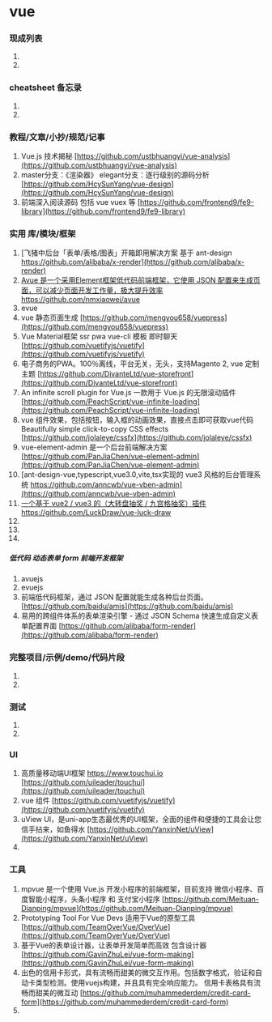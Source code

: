 
# vue

### 现成列表
1. 
1. 

### cheatsheet 备忘录
1. 
1. 

### 教程/文章/小抄/规范/记事
1. Vue.js 技术揭秘
[https://github.com/ustbhuangyi/vue-analysis](https://github.com/ustbhuangyi/vue-analysis)
1. master分支：《渲染器》 elegant分支：逐行级别的源码分析
[https://github.com/HcySunYang/vue-design](https://github.com/HcySunYang/vue-design)
1. 前端深入阅读源码 包括 vue vuex 等
[https://github.com/frontend9/fe9-library](https://github.com/frontend9/fe9-library)

### 实用 库/模块/框架
1. [飞猪中后台「表单/表格/图表」开箱即用解决方案 基于 ant-design https://github.com/alibaba/x-render](https://github.com/alibaba/x-render)
1. [Avue 是一个采用Element框架低代码前端框架，它使用 JSON 配置来生成页面，可以减少页面开发工作量，极大提升效率https://github.com/nmxiaowei/avue](https://github.com/nmxiaowei/avue)
1. evue
1. vue 静态页面生成
[https://github.com/mengyou658/vuepress](https://github.com/mengyou658/vuepress)
1. Vue Material框架 ssr pwa  vue-cli 模板 即时聊天 
[https://github.com/vuetifyjs/vuetify](https://github.com/vuetifyjs/vuetify)
1. 电子商务的PWA。100％离线，平台无关，无头，支持Magento 2, vue 定制 主题
[https://github.com/DivanteLtd/vue-storefront](https://github.com/DivanteLtd/vue-storefront)
1. An infinite scroll plugin for Vue.js  一款用于 Vue.js 的无限滚动插件
[https://github.com/PeachScript/vue-infinite-loading](https://github.com/PeachScript/vue-infinite-loading)
1. vue 组件效果，包括按钮，输入框的动画效果，直接点击即可获取vue代码 Beautifully simple click-to-copy CSS effects
[https://github.com/jolaleye/cssfx](https://github.com/jolaleye/cssfx)
1. vue-element-admin 是一个后台前端解决方案
[https://github.com/PanJiaChen/vue-element-admin](https://github.com/PanJiaChen/vue-element-admin)
1. [ant-design-vue,typescript,vue3.0,vite,tsx实现的 vue3 风格的后台管理系统 https://github.com/anncwb/vue-vben-admin](https://github.com/anncwb/vue-vben-admin)
1. [一个基于 vue2 / vue3 的（大转盘抽奖 / 九宫格抽奖）插件https://github.com/LuckDraw/vue-luck-draw](https://github.com/LuckDraw/vue-luck-draw)
1. 
1. 
1. 

##### 低代码 动态表单 form 前端开发框架
1. avuejs
1. evuejs
1. 前端低代码框架，通过 JSON 配置就能生成各种后台页面。
[https://github.com/baidu/amis](https://github.com/baidu/amis)
1. 易用的跨组件体系的表单渲染引擎 - 通过 JSON Schema 快速生成自定义表单配置界面
[https://github.com/alibaba/form-render](https://github.com/alibaba/form-render)

### 完整项目/示例/demo/代码片段
1. 

1. 

### 测试
1. 
1. 

### UI
1. 高质量移动端UI框架 https://www.touchui.io
[https://github.com/uileader/touchui](https://github.com/uileader/touchui)
1. vue 组件
[https://github.com/vuetifyjs/vuetify](https://github.com/vuetifyjs/vuetify)
1. uView UI，是uni-app生态最优秀的UI框架，全面的组件和便捷的工具会让您信手拈来，如鱼得水
[https://github.com/YanxinNet/uView](https://github.com/YanxinNet/uView)
1. 

### 工具
1. mpvue 是一个使用 Vue.js 开发小程序的前端框架，目前支持 微信小程序、百度智能小程序，头条小程序 和 支付宝小程序
[https://github.com/Meituan-Dianping/mpvue](https://github.com/Meituan-Dianping/mpvue)
1. Prototyping Tool For Vue Devs 适用于Vue的原型工具 
[https://github.com/TeamOverVue/OverVue](https://github.com/TeamOverVue/OverVue)
1. 基于Vue的表单设计器，让表单开发简单而高效 包含设计器
[https://github.com/GavinZhuLei/vue-form-making](https://github.com/GavinZhuLei/vue-form-making)
1. 出色的信用卡形式，具有流畅而甜美的微交互作用。包括数字格式，验证和自动卡类型检测。使用vuejs构建，并且具有完全响应能力。
信用卡表格具有流畅而甜美的微互动
[https://github.com/muhammederdem/credit-card-form](https://github.com/muhammederdem/credit-card-form)
1. 
